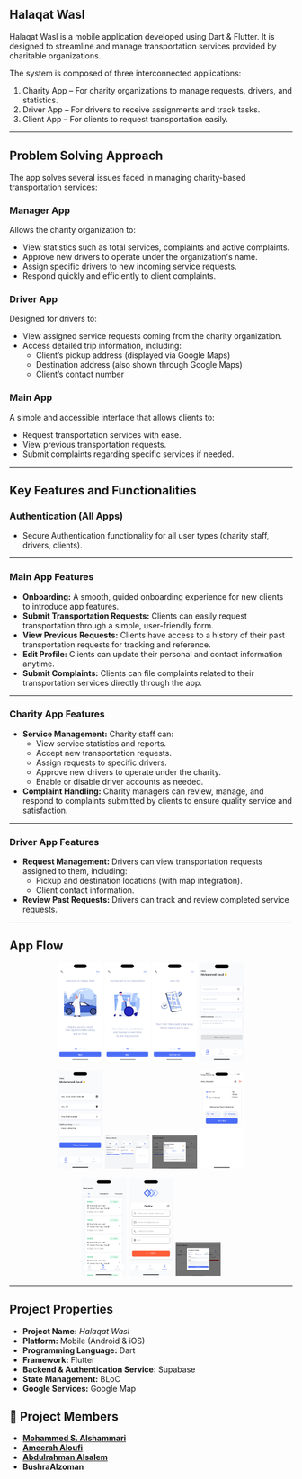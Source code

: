 
## Halaqat Wasl


Halaqat Wasl is a mobile application developed using Dart & Flutter. It is designed to streamline and manage transportation services provided by charitable organizations.

The system is composed of three interconnected applications:

1. Charity App – For charity organizations to manage requests, drivers, and statistics.
2. Driver App – For drivers to receive assignments and track tasks.
3. Client App – For clients to request transportation easily.
---

## Problem Solving Approach

The app solves several issues faced in managing charity-based transportation services:

### Manager App

Allows the charity organization to:

- View statistics such as total services, complaints and active complaints.
- Approve new drivers to operate under the organization's name.
- Assign specific drivers to new incoming service requests.
- Respond quickly and efficiently to client complaints.

### Driver App

Designed for drivers to:

- View assigned service requests coming from the charity organization.
- Access detailed trip information, including:
  - Client’s pickup address (displayed via Google Maps)
  - Destination address (also shown through Google Maps)
  - Client’s contact number

### Main App

A simple and accessible interface that allows clients to:

- Request transportation services with ease.
- View previous transportation requests.
- Submit complaints regarding specific services if needed.

---

## Key Features and Functionalities

### Authentication (All Apps)
- Secure Authentication functionality for all user types (charity staff, drivers, clients).

---

### Main App Features

- **Onboarding:** A smooth, guided onboarding experience for new clients to introduce app features.
- **Submit Transportation Requests:** Clients can easily request transportation through a simple, user-friendly form.
- **View Previous Requests:** Clients have access to a history of their past transportation requests for tracking and reference.
- **Edit Profile:** Clients can update their personal and contact information anytime.
- **Submit Complaints:** Clients can file complaints related to their transportation services directly through the app.

---

### Charity App Features

- **Service Management:** Charity staff can:
  - View service statistics and reports.
  - Accept new transportation requests.
  - Assign requests to specific drivers.
  - Approve new drivers to operate under the charity.
  - Enable or disable driver accounts as needed.
- **Complaint Handling:** Charity managers can review, manage, and respond to complaints submitted by clients to ensure quality service and satisfaction.

---

### Driver App Features

- **Request Management:** Drivers can view transportation requests assigned to them, including:
  - Pickup and destination locations (with map integration).
  - Client contact information.
- **Review Past Requests:** Drivers can track and review completed service requests.

---

## App Flow

<p align="center">
  <img src="app_flow/1.png" width="80" alt="1" />
  <img src="app_flow/2.png" width="80" alt="2" />
  <img src="app_flow/3.png" width="80" alt="3" />
  <img src="app_flow/4.png" width="80" alt="4" />
</p>

<p align="center">
  <img src="app_flow/5.png" width="80" alt="5" />
  <img src="app_flow/6.png" width="80" alt="6" />
  <img src="app_flow/7.png" width="80" alt="7" />
  <img src="app_flow/8.png" width="80" alt="8" />
</p>

<p align="center">
  <img src="app_flow/9.png" width="80" alt="9" />
  <img src="app_flow/10.png" width="80" alt="10" />
  <img src="app_flow/11.png" width="80" alt="11" />
</p>

---

## Project Properties

- **Project Name:** *Halaqat Wasl*
- **Platform:** Mobile (Android & iOS)
- **Programming Language:** Dart
- **Framework:** Flutter
- **Backend & Authentication Service:** Supabase
- **State Management:** BLoC
- **Google Services:** Google Map


## 👤 Project Members

- **[Mohammed S. Alshammari](https://www.linkedin.com/in/mohammedsalshammari/)**
- **[Ameerah Aloufi](https://www.linkedin.com/in/ameerah-aloufi-95b58726a/)**
- **[Abdulrahman Alsalem](https://www.linkedin.com/in/abdulrahman-alsalem-bbb5a3274/)**
- **BushraAlzoman**

